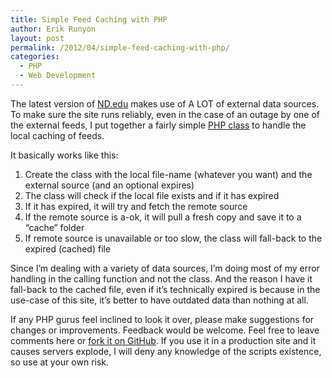 ```yaml
---
title: Simple Feed Caching with PHP
author: Erik Runyon
layout: post
permalink: /2012/04/simple-feed-caching-with-php/
categories:
  - PHP
  - Web Development
---
```

The latest version of [ND.edu][1] makes use of A LOT of external data sources. To make sure the site runs reliably, even in the case of an outage by one of the external feeds, I put together a fairly simple [PHP class][2] to handle the local caching of feeds.

It basically works like this:

1.  Create the class with the local file-name (whatever you want) and the external source (and an optional expires)
2.  The class will check if the local file exists and if it has expired
3.  If it has expired, it will try and fetch the remote source
4.  If the remote source is a-ok, it will pull a fresh copy and save it to a “cache” folder
5.  If remote source is unavailable or too slow, the class will fall-back to the expired (cached) file
<!-- more -->
Since I’m dealing with a variety of data sources, I’m doing most of my error handling in the calling function and not the class. And the reason I have it fall-back to the cached file, even if it’s technically expired is because in the use-case of this site, it’s better to have outdated data than nothing at all.

If any PHP gurus feel inclined to look it over, please make suggestions for changes or improvements. Feedback would be welcome. Feel free to leave comments here or [fork it on GitHub][3]. If you use it in a production site and it causes servers explode, I will deny any knowledge of the scripts existence, so use at your own risk.

 [1]: http://nd.edu/
 [2]: http://bit.ly/PHPFeedCache
 [3]: https://github.com/erunyon/FeedCache